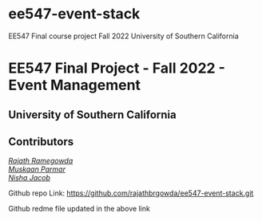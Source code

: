 # ee547-event-stack
EE547 Final course project Fall 2022 University of Southern California

# EE547 Final Project - Fall 2022 - Event Management
## University of Southern California

## Contributors 
*[Rajath Ramegowda](https://github.com/rajathbrgowda)* <br>
*[Muskaan Parmar](https://github.com/muskaan99)* <br>
*[Nisha Jacob](https://github.com/NishaJacob96)* <br>


Github repo Link: https://github.com/rajathbrgowda/ee547-event-stack.git

Github redme file updated in the above link
